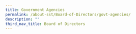 ```yaml
---
title: Government Agencies
permalink: /about-sst/Board-of-Directors/govt-agencies/
description: ""
third_nav_title: Board of Directors
---
```

